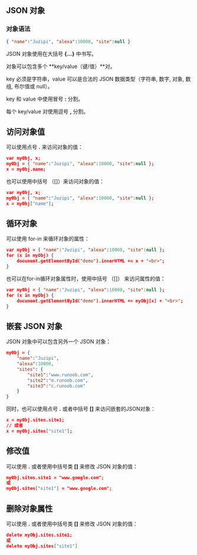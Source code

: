 ## JSON 对象

### 对象语法

```json
{ "name":"Juzipi", "alexa":10000, "site":null }
```

JSON 对象使用在大括号 **{...}** 中书写。

对象可以包含多个 **key/value（键/值）**对。

key 必须是字符串，value 可以是合法的 JSON 数据类型（字符串, 数字, 对象, 数组, 布尔值或 null）。

key 和 value 中使用冒号 **:** 分割。

每个 key/value 对使用逗号 **,** 分割。





## 访问对象值

可以使用点号 **.** 来访问对象的值：

```json
var myObj, x;
myObj = { "name":"Juzipi", "alexa":10000, "site":null };
x = myObj.name;
```

也可以使用中括号 （[]）来访问对象的值：

```json
var myObj, x;
myObj = { "name":"Juzipi", "alexa":10000, "site":null };
x = myObj["name"];
```



## 循环对象

可以使用 for-in 来循环对象的属性：

```json
var myObj = { "name":"Juzipi", "alexa":10000, "site":null };
for (x in myObj) {
    document.getElementById("demo").innerHTML += x + "<br>";
}
```

也可以在for-in循环对象属性时，使用中括号 （[]） 来访问属性的值：

```json
var myObj = { "name":"Juzipi", "alexa":10000, "site":null };
for (x in myObj) {
    document.getElementById("demo").innerHTML += myObj[x] + "<br>";
}
```



## 嵌套 JSON 对象

JSON 对象中可以包含另外一个 JSON 对象：

```json
myObj = {
    "name":"Juzipi",
    "alexa":10000,
    "sites": {
        "site1":"www.runoob.com",
        "site2":"m.runoob.com",
        "site3":"c.runoob.com"
    }
}
```

同时，也可以使用点号 **.** 或者中括号 **[]** 来访问嵌套的JSON对象：

```json
x = myObj.sites.site1;
// 或者
x = myObj.sites["site1"];
```



## 修改值

可以使用 **.** 或者使用中括号类 **[]** 来修改 JSON 对象的值：

```json
myObj.sites.site1 = "www.google.com";
或
myObj.sites["site1"] = "www.google.com";
```



## 删除对象属性

可以使用 **.** 或者使用中括号类 **[]** 来修改 JSON 对象的值：

````json
delete myObj.sites.site1;
或
delete myObj.sites["site1"]
````











